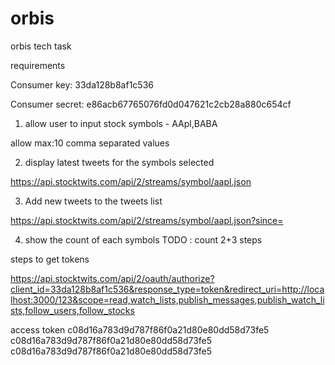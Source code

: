 # orbis
orbis tech task


requirements

Consumer key: 33da128b8af1c536

Consumer secret: e86acb67765076fd0d047621c2cb28a880c654cf


1. allow user to input stock symbols - AApl,BABA

allow max:10 comma separated values

2. display latest tweets for the symbols selected

https://api.stocktwits.com/api/2/streams/symbol/aapl.json

3. Add new tweets to the tweets list

https://api.stocktwits.com/api/2/streams/symbol/aapl.json?since=<value>

4. show the count of each symbols
TODO : count 2+3 steps


steps to get tokens 

https://api.stocktwits.com/api/2/oauth/authorize?client_id=33da128b8af1c536&response_type=token&redirect_uri=http://localhost:3000/123&scope=read,watch_lists,publish_messages,publish_watch_lists,follow_users,follow_stocks


access token
c08d16a783d9d787f86f0a21d80e80dd58d73fe5
c08d16a783d9d787f86f0a21d80e80dd58d73fe5
c08d16a783d9d787f86f0a21d80e80dd58d73fe5
